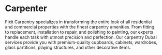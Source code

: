 # Carpenter

Fixit Carpentry specializes in transforming the entire look of all residential and commercial properties with the finest carpentry amenities. From fitting to replacement, installation to repair, and polishing to painting, our experts handle each task with utmost precision and perfection. Our carpentry Dubai services provide you with premium-quality cupboards, cabinets, wardrobes, glass partitions, playing structures, and other decorative items.
